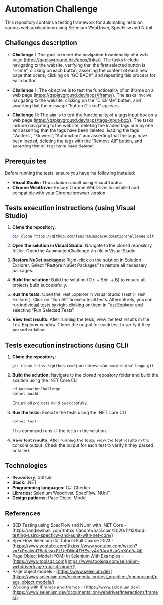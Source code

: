 # Automation Challenge

This repository contains a testing framework for automating tests on various web applications using Selenium WebDriver, SpecFlow and NUnit. 

## Challenges description

- **Challenge I**: The goal is to test the navigation functionality of a web page (https://qaplayground.dev/apps/links/). The tasks include navigating to the website, verifying that the first selected button is “Home”, clicking on each button, asserting the content of each new page that opens, clicking on “GO BACK”, and repeating this process for each button.
  
- **Challenge II**: The objective is to test the functionality of an iframe on a web page (https://qaplayground.dev/apps/iframe/). The tasks involve navigating to the website, clicking on the “Click Me” button, and asserting that the message “Button Clicked” appears.
  
- **Challenge III**: The aim is to test the functionality of a tags input box on a web page (https://qaplayground.dev/apps/tags-input-box/). The tasks include navigating to the website, deleting the loaded tags one by one and asserting that the tags have been deleted, loading the tags “Wolters”, “Kluwers”, “Automation” and asserting that the tags have been loaded, deleting the tags with the “Remove All” button, and asserting that all tags have been deleted.

## Prerequisites

Before running the tests, ensure you have the following installed:

- **Visual Studio**: The solution is built using Visual Studio.
- **Chrome WebDriver**: Ensure Chrome WebDriver is installed and compatible with your Chrome browser version.

## Tests execution instructions (using Visual Studio)

1. **Clone the repository:**

   ```bash
   git clone https://github.com/janirahuesca/AutomationChallenge.git
   ```

2. **Open the solution in Visual Studio:** Navigate to the cloned repository folder. Open the AutomationChallenge.sln file in Visual Studio.

3. **Restore NuGet packages:** Right-click on the solution in Solution Explorer. Select “Restore NuGet Packages” to restore all necessary packages.
   
4. **Build the solution:** Build the solution (Ctrl + Shift + B) to ensure all projects build successfully.
   
5. **Run the tests:** Open the Test Explorer in Visual Studio (Test > Test Explorer). Click on “Run All” to execute all tests. Alternatively, you can run individual tests by right-clicking on them in Test Explorer and selecting “Run Selected Tests”.
   
6. **View test results**: After running the tests, view the test results in the Test Explorer window. Check the output for each test to verify if they passed or failed.

## Tests execution instructions (using CLI)

1. **Clone the repository:**

   ```bash
   git clone https://github.com/janirahuesca/AutomationChallenge.git
   ```
   
2. **Build the solution:** Navigate to the cloned repository folder and build the solution using the .NET Core CLI.

   ```bash
   cd AutomationChallenge
   dotnet build
   ```
   Ensure all projects build successfully.
   
3. **Run the tests:** Execute the tests using the .NET Core CLI.

   ```bash
   dotnet test
   ```
   This command runs all the tests in the solution.
   
4. **View test results**: After running the tests, view the test results in the console output. Check the output for each test to verify if they passed or failed.

## Technologies

- **Repository:** GitHub
- **Stack:** .NET
- **Programming languages:** C#, Gherkin
- **Libraries:** Selenium Webdriver, SpecFlow, NUniT
- **Design patterns:** Page Object Model

## References

- BDD Testing using SpecFlow and NUnit with .NET Core - [https://andrewhalil.com](https://andrewhalil.com/2020/11/13/bdd-testing-using-specflow-and-nunit-with-net-core/)
- SpecFlow Selenium C# Tutorial Full Course 2023 - [https://www.youtube.com](https://www.youtube.com/watch?v=7xPcalwU76c&list=PLUeDIlio4THEvoy4oRApx9zaQnXGp3aQl)
- Page Object Model (POM) In Selenium With Examples - [https://www.toolsqa.com](https://www.toolsqa.com/selenium-webdriver/page-object-model/)
- Page object models - [https://www.selenium.dev](https://www.selenium.dev/documentation/test_practices/encouraged/page_object_models/)
- Working with IFrames and frames - [https://www.selenium.dev](https://www.selenium.dev/documentation/webdriver/interactions/frames/)





